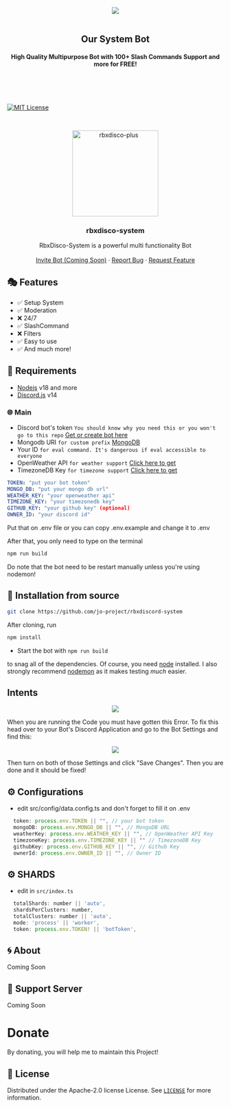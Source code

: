 <center><img src="https://capsule-render.vercel.app/api?type=waving&color=gradient&height=200&section=header&text=RbxDisco-System&fontSize=80&fontAlignY=35&animation=twinkling&fontColor=gradient" /></center>
<br>
<h2 align="center">Our System Bot</h2>
<h4 align="center">High Quality Multipurpose Bot with 100+ Slash Commands Support and more for FREE!</h4>
<p align="center">
<br />
<br />
<br />

[![MIT License][license-shield]][license-url]

<!-- PROJECT LOGO -->
<br />
<p align="center">
  <a href="https://github.com/jo-project/RbxDisco-System">
    <img src="https://cdn.discordapp.com/attachments/1072938695956643920/1080604791069220874/Logo.png" alt="rbxdisco-plus" width="200" height="200">
  </a>

  <h3 align="center">rbxdisco-system</h3>

  <p align="center">
    RbxDisco-System is a powerful multi functionality Bot
    <br />
    <br />
    <a href="https://discord.com/api/oauth2/authorize?client_id=1070643822041772035&permissions=8&scope=bot">Invite Bot (Coming Soon)</a>
    ·
    <a href="https://github.com/jo-project/RbxDisco-System/issues">Report Bug</a>
    ·
    <a href="https://github.com/jo-project/RbxDisco-System/issues">Request Feature</a>
  </p>
</p>

## 🎭 Features

- ✅ Setup System
- ✅ Moderation
- ❌ 24/7
- ✅ SlashCommand
- ❌ Filters
- ✅ Easy to use
- ✅ And much more!

## 📎 Requirements

- [Nodejs](https://nodejs.org/en/) v18 and more
- [Discord.js](https://github.com/discordjs/discord.js/) v14

### 🌐 Main

- Discord bot's
  token `You should know why you need this or you won't go to this repo` [Get or create bot here](https://discord.com/developers/applications)
- Mongodb
  URI `for custom prefix` [MongoDB](https://account.mongodb.com/account/login)
- Your ID `for eval command. It's dangerous if eval accessible to everyone`
- OpenWeather API `for weather support` [Click here to get](https://openweathermap.org/home/sign_in)
- TimezoneDB Key `for timezone support` [Click here to get](https://timezonedb.com/)

<!-- INSTALL -->

```yaml
TOKEN: "put your bot token"
MONGO_DB: "put your mongo db url"
WEATHER_KEY: "your openweather api"
TIMEZONE_KEY: "your timezonedb key"
GITHUB_KEY: "your github key" (optional)
OWNER_ID: "your discord id"
```

Put that on .env file or you can copy .env.example and change it to .env

After that, you only need to type on the terminal

```bash
npm run build
```

Do note that the bot need to be restart manually unless you're using nodemon!

## 🚀 Installation from source

```bash
git clone https://github.com/jo-project/rbxdiscord-system
```

After cloning, run

```bash
npm install
```

- Start the bot with `npm run build`

to snag all of the dependencies. Of course, you need [node](https://nodejs.org/en/) installed. I also strongly recommend [nodemon](https://www.npmjs.com/package/nodemon) as it makes testing _much_ easier.

## Intents

<p align="center">
  <a href="https://github.com/jo-project/rbxdiscord-system">
    <img src="https://media.discordapp.net/attachments/848492641585725450/894114853382410260/unknown.png">

  </a>
</p>
When you are running the Code you must have gotten this Error. To fix this head over to your Bot's Discord Application and go to the Bot Settings and find this:

<p align="center">
  <a href="https://github.com/jo-project/rbxdiscord-system">
    <img src="https://user-images.githubusercontent.com/50886682/196232974-d9cfc18c-92c5-43bd-b1bc-ff1cae3df701.png">

  </a>
</p>
Then turn on both of those Settings and click "Save Changes". Then you are done and it should be fixed!
<!-- CONFIGURATION -->

## ⚙️ Configurations

- edit src/config/data.config.ts and don't forget to fill it on .env

```js
  token: process.env.TOKEN || "", // your bot token
  mongoDB: process.env.MONGO_DB || "", // MongoDB URL
  weatherKey: process.env.WEATHER_KEY || "", // OpenWeather API Key
  timezoneKey: process.env.TIMEZONE_KEY || "" // TimezoneDB Key
  githubKey: process.env.GITHUB_KEY || "", // Github Key
  ownerId: process.env.OWNER_ID || "", // Owner ID
```

## ⚙️ SHARDS

- edit in `src/index.ts`

```js
  totalShards: number || 'auto',
  shardsPerClusters: number,
  totalClusters: number || 'auto',
  mode: 'process' || 'worker',
  token: process.env.TOKEN! || 'botToken',
```

<!-- ABOUT THE PROJECT -->

## 🌀 About
Coming Soon

## 💌 Support Server
Coming Soon

# Donate

By donating, you will help me to maintain this Project!

<!-- LICENSE -->

## 🔐 License

Distributed under the Apache-2.0 license License. See [`LICENSE`](https://github.com/jo-project/rbxdisco-system/blob/main/LICENSE) for more information.

[version-shield]: https://img.shields.io/github/package-json/v/brblacky/lavamusic?style=for-the-badge
[version-url]: https://github.com/brblacky/lavamusic
[contributors-shield]: https://img.shields.io/github/contributors/brblacky/lavamusic.svg?style=for-the-badge
[contributors-url]: https://github.com/brblacky/lavamusic/graphs/contributors
[forks-shield]: https://img.shields.io/github/forks/brblacky/lavamusic.svg?style=for-the-badge
[forks-url]: https://github.com/brblacky/lavamusic/network/members
[stars-shield]: https://img.shields.io/github/stars/brblacky/lavamusic.svg?style=for-the-badge
[stars-url]: https://github.com/brblacky/lavamusic/stargazers
[issues-shield]: https://img.shields.io/github/issues/brblacky/lavamusic.svg?style=for-the-badge
[issues-url]: https://github.com/brblacky/lavamusic/issues
[license-shield]: https://img.shields.io/github/license/brblacky/lavamusic.svg?style=for-the-badge
[license-url]: https://github.com/brblacky/lavamusic/blob/master/LICENSE
[spon-img]: https://media.discordapp.net/attachments/979364157541462066/982734017671606322/Vultr_Logo_Download_Vector.png